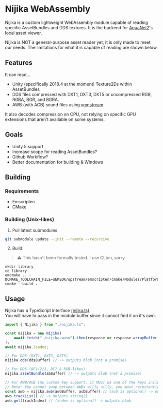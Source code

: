# Nijika WebAssembly

Nijika is a custom lightweight WebAssembly module capable of reading specific AssetBundles and DDS textures. It is the backend for [AquaNet2](https://github.com/MewoLab/AquaNet2)'s local asset viewer.

Nijika is NOT a general-purpose asset reader yet, it is only made to meet our needs. The limitations for what it is capable of reading are shown below.<br>

## Features

It can read...
 - Unity (specifically 2018.4 at the moment) Texture2Ds within AssetBundles
 - DDS files compressed with DXT1, DXT3, DXT5 or uncompressed RGB, RGBA, BGR, and BGRA.
 - AWB (with ACB) sound files using [vgmstream](https://github.com/raymonable/vgmstream)

It also decodes compression on CPU, not relying on specific GPU extensions that aren't available on some systems.

## Goals

- Unity 5 support
- Increase scope for reading AssetBundles?
- Github Workflow?
- Better documentation for building & Windows

## Building

### Requirements
- Emscripten
- CMake

### Building (Unix-likes)

1. Pull latest submodules

```bash
git submodule update --init --remote --recursive
```

2. Build

> :warning: This hasn't been formally tested. I use CLion, sorry

```
mkdir library
cd library
emcmake .. -DCMAKE_TOOLCHAIN_FILE=$EMSDK/upstream/emscripten/cmake/Modules/Platform/Emscripten.cmake
cmake --build .
```

## Usage

Nijika has a TypeScript interface [(nijika.ts)](./nijika.ts).<br>
You will have to pass in the module buffer since it cannot find it on it's own.

```typescript
import { Nijika } from "./nijika.ts";

const nijika = new Nijika(
    await fetch("./nijika.wasm").then(response => response.arrayBuffer())
);
await nijika.loaded;

// For DDS (DXT1, DXT3, DXT5)
nijika.dds(ddsBuffer) // -> outputs blob (not a promise)

// For DDS (BC1/2/3, BC7 & RGB-likes)
nijika.assetBundle(abBuffer) // -> outputs blob (not a promise)

// For AWB/ACB (no custom key support, it MUST be one of the keys included with VGMStream)
// Note: You cannot swap between AWBs willy nilly, you must reinstantiate with .awb() every time you swap.
const awb = nijika.awb(awbBuffer, acbBuffer) // (acb is optional) -> outputs an AWB
awb.trackList() // -> outputs string[]
awb.get(trackIndex) // (index is optional) -> outputs blob
```